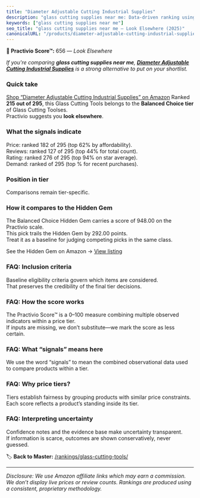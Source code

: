 ```yaml
---
title: "Diameter Adjustable Cutting Industrial Supplies"
description: "glass cutting supplies near me: Data-driven ranking using the Practivio Score™. Positioned by quality, value, demand, findability, momentum."
keywords: ["glass cutting supplies near me"]
seo_title: "glass cutting supplies near me — Look Elsewhere (2025)"
canonicalURL: "/products/diameter-adjustable-cutting-industrial-supplies-B0836RPNLY/"
---
```


**🚫 Practivio Score™:** 656 — _Look Elsewhere_


*If you're comparing **glass cutting supplies near me**, **[Diameter Adjustable Cutting Industrial Supplies](https://www.amazon.com/dp/B0836RPNLY?tag=practivio-20)** is a strong alternative to put on your shortlist.*
### Quick take
[Shop “Diameter Adjustable Cutting Industrial Supplies” on Amazon](https://www.amazon.com/dp/B0836RPNLY?tag=practivio-20)
Ranked **215 out of 295**, this Glass Cutting Tools belongs to the **Balanced Choice tier** of Glass Cutting Toolses.  
Practivio suggests you **look elsewhere**.

### What the signals indicate
Price: ranked 182 of 295 (top 62% by affordability).  
Reviews: ranked 127 of 295 (top 44% for total count).  
Rating: ranked 276 of 295 (top 94% on star average).  
Demand: ranked  of 295 (top % for recent purchases).

### Position in tier
Comparisons remain tier-specific.

### How it compares to the Hidden Gem
The Balanced Choice Hidden Gem carries a score of 948.00 on the Practivio scale.  
This pick trails the Hidden Gem by 292.00 points.  
Treat it as a baseline for judging competing picks in the same class.  

See the Hidden Gem on Amazon → [View listing](https://www.amazon.com/dp/B002BWSAX4?tag=practivio-20)

### FAQ: Inclusion criteria
Baseline eligibility criteria govern which items are considered.  
That preserves the credibility of the final tier decisions.

### FAQ: How the score works
The Practivio Score™ is a 0–100 measure combining multiple observed indicators within a price tier.  
If inputs are missing, we don’t substitute—we mark the score as less certain.

### FAQ: What “signals” means here
We use the word “signals” to mean the combined observational data used to compare products within a tier.

### FAQ: Why price tiers?
Tiers establish fairness by grouping products with similar price constraints.  
Each score reflects a product’s standing inside its tier.

### FAQ: Interpreting uncertainty
Confidence notes and the evidence base make uncertainty transparent.  
If information is scarce, outcomes are shown conservatively, never guessed.


🏷️ **Back to Master:** [/rankings/glass-cutting-tools/](/rankings/glass-cutting-tools/)

---
_Disclosure: We use Amazon affiliate links which may earn a commission. We don’t display live prices or review counts. Rankings are produced using a consistent, proprietary methodology._
